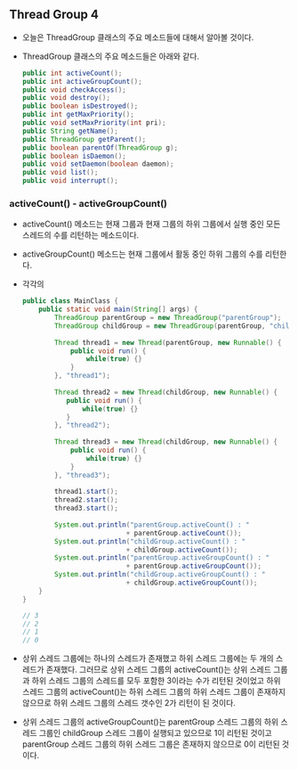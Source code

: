 ## Thread Group 4

- 오늘은 ThreadGroup 클래스의 주요 메소드들에 대해서 알아볼 것이다.

- ThreadGroup 클래스의 주요 메소드들은 아래와 같다.

  ```java
  public int activeCount();
  public int activeGroupCount();
  public void checkAccess();
  public void destroy();
  public boolean isDestroyed();
  public int getMaxPriority();
  public void setMaxPriority(int pri);
  public String getName();
  public ThreadGroup getParent();
  public boolean parentOf(ThreadGroup g);
  public boolean isDaemon();
  public void setDaemon(boolean daemon);
  public void list();
  public void interrupt();
  ```



### activeCount() - activeGroupCount()

- activeCount() 메소드는 현재 그룹과 현재 그룹의 하위 그룹에서 실행 중인
  모든 스레드의 수를 리턴하는 메소드이다.

- activeGroupCount() 메소드는 현재 그룹에서 활동 중인 하위 그룹의 수를 리턴한다.

- 각각의 

  ```java
  public class MainClass {
      public static void main(String[] args) {
          ThreadGroup parentGroup = new ThreadGroup("parentGroup");
          ThreadGroup childGroup = new ThreadGroup(parentGroup, "childGroup");
          
          Thread thread1 = new Thread(parentGroup, new Runnable() {
              public void run() {
                  while(true) {}
              }
          }, "thread1");
          
          Thread thread2 = new Thread(childGroup, new Runnable() {
             public void run() {
                 while(true) {}
             } 
          }, "thread2");
          
          Thread thread3 = new Thread(childGroup, new Runnable() {
              public void run() {
                  while(true) {}
              }
          }, "thread3");
          
          thread1.start();
          thread2.start();
          thread3.start();
          
          System.out.println("parentGroup.activeCount() : "
                            + parentGroup.activeCount());
          System.out.println("childGroup.activeCount() : "
                            + childGroup.activeCount());
          System.out.println("parentGroup.activeGroupCount() : "
                            + parentGroup.activeGroupCount());
          System.out.println("childGroup.activeGroupCount() : "
                            + childGroup.activeGroupCount());
      }
  }
  
  // 3
  // 2
  // 1
  // 0
  ```

- 상위 스레드 그룹에는 하나의 스레드가 존재했고
  하위 스레드 그룹에는 두 개의 스레드가 존재했다.
  그러므로 상위 스레드 그룹의 activeCount()는 상위 스레드 그룹과 하위 스레드 그룹의 스레드를 모두 포함한
  3이라는 수가 리턴된 것이었고
  하위 스레드 그룹의 activeCount()는 하위 스레드 그룹의 하위 스레드 그룹이 존재하지 않으므로
  하위 스레드 그룹의 스레드 갯수인 2가 리턴이 된 것이다.

- 상위 스레드 그룹의 activeGroupCount()는 parentGroup 스레드 그룹의 하위 스레드 그룹인
  childGroup 스레드 그룹이 실행되고 있으므로 1이 리턴된 것이고
  parentGroup 스레드 그룹의 하위 스레드 그룹은 존재하지 않으므로 0이 리턴된 것이다.
